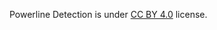 Powerline Detection is under [CC BY 4.0](https://creativecommons.org/licenses/by/4.0/legalcode) license.